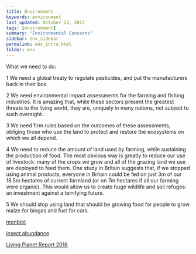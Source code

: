 ```yaml
---
title: Environment
keywords: environment
last_updated: October 23, 2017
tags: [environment]
summary: "Environmental Concerns"
sidebar: env_sidebar
permalink: env_intro.html
folder: env
---
```


What we need to do:

1 We need a global treaty to regulate pesticides, and put the manufacturers back in their box.

2 We need environmental impact assessments for the farming and fishing industries. It is amazing that, while these sectors present the greatest threats to the living world, they are, uniquely in many nations, not subject to such oversight.

3 We need firm rules based on the outcomes of these assessments, obliging those who use the land to protect and restore the ecosystems on which we all depend.

4 We need to reduce the amount of land used by farming, while sustaining the production of food. The most obvious way is greatly to reduce our use of livestock: many of the crops we grow and all of the grazing land we use are deployed to feed them. One study in Britain suggests that, if we stopped using animal products, everyone in Britain could be fed on just 3m of our 18.5m hectares of current farmland (or on 7m hectares if all our farming were organic). This would allow us to create huge wildlife and soil refuges: an investment against a terrifying future.

5 We should stop using land that should be growing food for people to grow maize for biogas and fuel for cars.



[monbiot](https://www.theguardian.com/commentisfree/2017/oct/20/insectageddon-farming-catastrophe-climate-breakdown-insect-populations)

[insect abundance](https://www.theguardian.com/environment/2017/oct/18/warning-of-ecological-armageddon-after-dramatic-plunge-in-insect-numbers)

[Living Planet Report 2016](http://wwf.panda.org/about_our_earth/all_publications/lpr_2016/)
